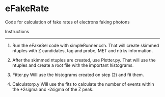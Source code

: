 eFakeRate
=========

Code for calculation of fake rates of electrons faking photons

Instructions
____________

1) Run the eFakeSel code with simpleRunner.csh.
That will create skimmed ntuples with Z candidates, tag and probe, MET and ntrks information.

2) After the skimmed ntuples are created, use Plotter.py.
That will use the ntuples and create a root file with the important histograms.

3) Fitter.py
Will use the histograms created on step (2) and fit them.

4) Calculatorp.y
Will use the fits to calculate the number of events within the +2sigma and -2sigma of the Z peak.
